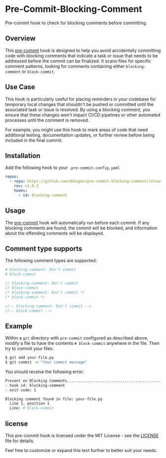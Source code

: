 # Pre-Commit-Blocking-Comment

Pre-commit hook to check for blocking comments before committing.

## Overview

This [pre-commit](https://pre-commit.com) hook is designed to help you avoid accidentally committing code with blocking comments that indicate a task or issue that needs to be addressed before the commit can be finalized. It scans files for specific comment patterns, looking for comments containing either `blocking-comment` or `block-commit`.

## Use Case

This hook is particularly useful for placing reminders in your codebase for temporary local changes that shouldn't be pushed or committed until the associated task or issue is resolved. By using a blocking comment, you ensure that these changes won't impact CI/CD pipelines or other automated processes until the comment is removed.

For example, you might use this hook to mark areas of code that need additional testing, documentation updates, or further review before being included in the final commit.

## Installation

Add the following hook to your `.pre-commit-config.yaml`

```yaml
repos:
  - repo: https://github.com/dbhagen/pre-commit-blocking-comment/releases/tag/v1.0.3
    rev: v1.0.3
    hooks:
      - id: blocking-comment
```

## Usage

The [pre-commit](https://pre-commit.com) hook will automatically run before each commit. If any blocking comments are found, the commit will be blocked, and information about the offending comments will be displayed.

## Comment type supports

The following comment types are supported:
```python
# blocking-comment: Don't commit
# block-commit
```
```java
// blocking-comment: Don't commit
// block-commit
/* blocking-comment: Don't commit */
/* block-commit */
```
```HTML
<!-- blocking-comment: Don't commit -->
<!-- block-commit -->
```
## Example

Within a `git` directory with `pre-commit` configured as described above, modify a file to have the contents `# block-commit` anywhere in the file. Then try to commit your files:

```bash
$ git add your-file.py
$ git commit -m "Your commit message"
```

You should receive the following error:
```bash
Prevent on Blocking Comments.............................................Failed
- hook id: blocking-comment
- exit code: 1

Blocking comment found in file: your-file.py
  Line 1, position 1
  Line: # block-commit
```
## license
This pre-commit hook is licensed under the MIT License - see the [LICENSE](./LICENSE) file for details.

Feel free to customize or expand this text further to better suit your needs.
